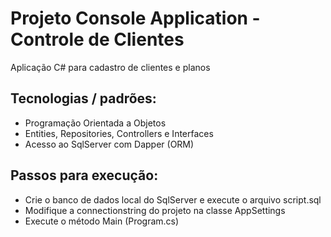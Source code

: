 # Projeto Console Application - Controle de Clientes
Aplicação C# para cadastro de clientes e planos

## Tecnologias / padrões:
* Programação Orientada a Objetos
* Entities, Repositories, Controllers e Interfaces
* Acesso ao SqlServer com Dapper (ORM)

## Passos para execução:
* Crie o banco de dados local do SqlServer e execute o arquivo script.sql
* Modifique a connectionstring do projeto na classe AppSettings
* Execute o método Main (Program.cs)